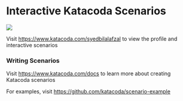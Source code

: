# Interactive Katacoda Scenarios

[![](http://shields.katacoda.com/katacoda/syedbilalafzal/count.svg)](https://www.katacoda.com/syedbilalafzal "Get your profile on Katacoda.com")

Visit https://www.katacoda.com/syedbilalafzal to view the profile and interactive scenarios

### Writing Scenarios
Visit https://www.katacoda.com/docs to learn more about creating Katacoda scenarios

For examples, visit https://github.com/katacoda/scenario-example
